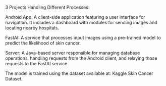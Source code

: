 3 Projects Handling Different Processes:

Android App: A client-side application featuring a user interface for navigation. It includes a dashboard with modules for sending images and locating nearby hospitals.

FastAI: A service that processes input images using a pre-trained model to predict the likelihood of skin cancer.

Server: A Java-based server responsible for managing database operations, handling requests from the Android client, and relaying those requests to the FastAI service.

The model is trained using the dataset available at: Kaggle Skin Cancer Dataset.